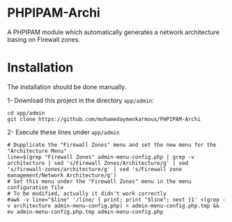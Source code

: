 # PHPIPAM-Archi

A PHPIPAM module which automatically generates a network architecture basing on Firewall zones.

# Installation

The installation should be done manually.

1- Download this project in the directory ``app/admin``:

```
cd app/admin
git clone https://github.com/mohamedaymenkarmous/PHPIPAM-Archi
```

2- Execute these lines under ``app/admin``

```
# Dupplicate the "Firewall Zones" menu and set the new menu for the "Architecture Menu"
line=$(grep "Firewall Zones" admin-menu-config.php | grep -v architecture | sed 's/Firewall Zones/Architecture/g' | sed 's/firewall-zones/architecture/g' | sed 's/Firewall zone management/Network Architecture/g')
# Set this menu under the "Firewall Zones" menu in the menu configuration file
# To be modified, actually it didn't work correctly
#awk -v line="$line" '/line/ { print; print "$line"; next }1' <(grep -v architecture admin-menu-config.php) > admin-menu-config.php.tmp && mv admin-menu-config.php.tmp admin-menu-config.php
```

